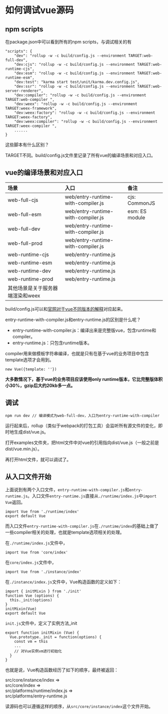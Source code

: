 # 如何调试vue源码

## npm scripts

在package.json中可以看到所有的npm scripts，与调试相关的有

```
"scripts": {
    "dev": "rollup -w -c build/config.js --environment TARGET:web-full-dev",
    "dev:cjs": "rollup -w -c build/config.js --environment TARGET:web-runtime-cjs",
    "dev:esm": "rollup -w -c build/config.js --environment TARGET:web-runtime-esm",
    "dev:test": "karma start test/unit/karma.dev.config.js",
    "dev:ssr": "rollup -w -c build/config.js --environment TARGET:web-server-renderer",
    "dev:compiler": "rollup -w -c build/config.js --environment TARGET:web-compiler ",
    "dev:weex": "rollup -w -c build/config.js --environment TARGET:weex-framework",
    "dev:weex:factory": "rollup -w -c build/config.js --environment TARGET:weex-factory",
    "dev:weex:compiler": "rollup -w -c build/config.js --environment TARGET:weex-compiler ",
    ......
}
```

这些脚本有什么区别？

TARGET不同。build/config.js文件里记录了所有vue的编译场景和对应入口。

## vue的编译场景和对应入口

| **场景** | **入口** | **备注** |
| :--- | :--- | :--- |
| web-full-cjs | web/entry-runtime-with-compiler.js | cjs: CommonJS |
| web-full-esm | web/entry-runtime-with-compiler.js | esm: ES module |
| web-full-dev | web/entry-runtime-with-compiler.js |  |
| web-full-prod | web/entry-runtime-with-compiler.js |  |
| web-runtime-cjs | web/entry-runtime.js |  |
| web-runtime-esm | web/entry-runtime.js |  |
| web-runtime-dev | web/entry-runtime.js |  |
| web-runtime-prod | web/entry-runtime.js |  |
| 其他场景是关于服务器端渲染和weex |  |  |

build/config.js可以和[官网对于vue不同版本的解释](https://vuejs.org/v2/guide/installation.html#Explanation-of-Different-Builds)对应起来。

entry-runtime-with-compiler.js和entry-runtime.js的区别是什么呢？

* entry-runtime-with-compiler.js：编译出来是完整版vue，包含runtime和compiler。
* entry-runtime.js：只包含runtime版本。

compiler用来做模板字符串编译，也就是只有在基于vue的业务项目中包含template选项才会用到。

```
new Vue({template: ''})
```

**大多数情况下，基于vue的业务项目应该使用only runtime版本，它比完整版体积小30%，gzip后大约20kb多一点。**

## 调试

```
npm run dev // 编译模式为web-full-dev，入口为entry-runtime-with-compiler
```

运行起来后，rollup（类似于webpack的打包工具）会监听所有源文件的变化，即时地生成dist/vue.js。

打开examples文件夹，把html文件中对vue的引用指向dist/vue.js（一般之前是dist/vue.min.js）。

再打开html文件，就可以调试了。

## 从入口文件开始

上面说到有两个入口文件，`entry-runtime-with-compiler.js`和`entry-runtime.js`。入口文件`entry-runtime.js`直接从`./runtime/index.js`中`import Vue`返回。

```
import Vue from './runtime/index'
export default Vue
```

而入口文件`entry-runtime-with-compiler.js`在`./runtime/index`的基础上做了一些compiler相关的处理，也就是template选项相关的处理。

在`./runtime/index.js`文件中，

```
import Vue from 'core/index'
```

在`core/index.js`文件中，

```
import Vue from './instance/index'
```

在`./instance/index.js`文件中，Vue构造函数的定义如下：

```
import { initMixin } from './init'
function Vue (options) {
  this._init(options)
}
initMixin(Vue)
export default Vue
```

`init.js`文件中，定义了实例方法\_init

```
export function initMixin (Vue) {
  Vue.prototype._init = function(options) {
    const vm = this
    ...
    // 对Vue实例vm进行初始化
  }
}
```

也就是说，Vue构造函数经历了如下的顺序，最终被返回：

src/core/instance/index =&gt;  
src/core/index =&gt;  
src/platforms/runtime/index.js =&gt;  
src/platforms/entry-runtime.js

读源码也可以遵循这样的顺序，从`src/core/instance/index`这个文件开始。

